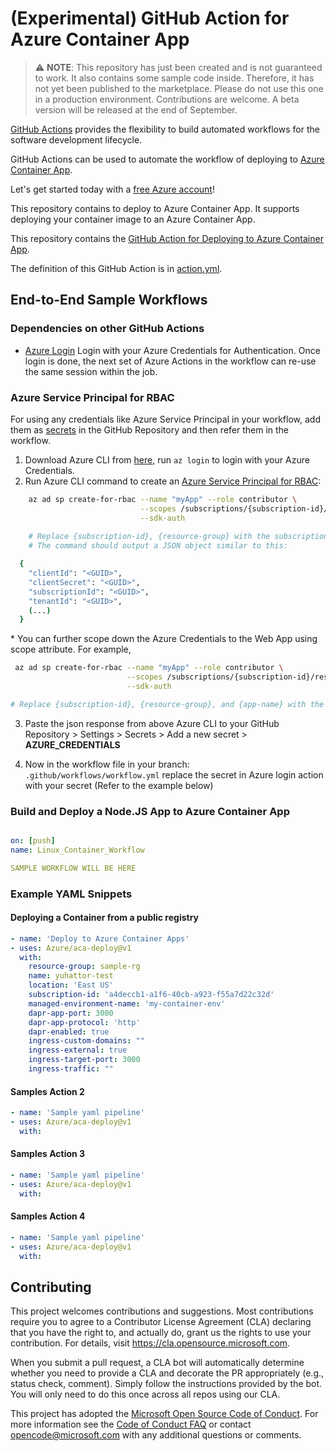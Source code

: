 # (Experimental) GitHub Action for Azure Container App

> :warning: **NOTE**: This repository has just been created and is not guaranteed to work. It also contains some sample code inside. Therefore, it has not yet been published to the marketplace. Please do not use this one in a production environment. Contributions are welcome. A beta version will be released at the end of September.

[GitHub Actions](https://help.github.com/en/articles/about-github-actions) provides the flexibility to build automated workflows for the software development lifecycle.

GitHub Actions can be used to automate the workflow of deploying to [Azure Container App](https://azure.microsoft.com/en-us/services/container-apps/).

Let's get started today with a [free Azure account](https://azure.com/free/open-source)!

This repository contains to deploy to Azure Container App. It supports deploying your container image to an Azure Container App.

This repository contains the [GitHub Action for Deploying to Azure Container App](./action.yml).

The definition of this GitHub Action is in [action.yml](./action.yml).

## End-to-End Sample Workflows

### Dependencies on other GitHub Actions

* [Azure Login](https://github.com/Azure/login) Login with your Azure Credentials for Authentication. Once login is done, the next set of Azure Actions in the workflow can re-use the same session within the job.

### Azure Service Principal for RBAC

For using any credentials like Azure Service Principal in your workflow, add them as [secrets](https://help.github.com/en/articles/virtual-enivronments-for-github-actions#creating-and-using-secrets-encrypted-variables) in the GitHub Repository and then refer them in the workflow.

1. Download Azure CLI from [here](https://docs.microsoft.com/en-us/cli/azure/install-azure-cli?view=azure-cli-latest), run `az login` to login with your Azure Credentials.
2. Run Azure CLI command to create an [Azure Service Principal for RBAC](https://docs.microsoft.com/en-us/azure/role-based-access-control/overview):

  ```bash
      az ad sp create-for-rbac --name "myApp" --role contributor \
                               --scopes /subscriptions/{subscription-id}/resourceGroups/{resource-group} \
                               --sdk-auth
      
      # Replace {subscription-id}, {resource-group} with the subscription, resource group details of the WebApp
      # The command should output a JSON object similar to this:
  
    {
      "clientId": "<GUID>",
      "clientSecret": "<GUID>",
      "subscriptionId": "<GUID>",
      "tenantId": "<GUID>",
      (...)
    }
  ```

  \* You can further scope down the Azure Credentials to the Web App using scope attribute. For example,

  ```bash
   az ad sp create-for-rbac --name "myApp" --role contributor \
                            --scopes /subscriptions/{subscription-id}/resourceGroups/{resource-group}/providers/Microsoft.Web/sites/{app-name} \
                            --sdk-auth

  # Replace {subscription-id}, {resource-group}, and {app-name} with the names of your subscription, resource group, and Azure Web App.
  ```

3. Paste the json response from above Azure CLI to your GitHub Repository > Settings > Secrets > Add a new secret > **AZURE_CREDENTIALS**

1. Now in the workflow file in your branch: `.github/workflows/workflow.yml` replace the secret in Azure login action with your secret (Refer to the example below)

### Build and Deploy a Node.JS App to Azure Container App

```yaml

on: [push]
name: Linux_Container_Workflow

SAMPLE WORKFLOW WILL BE HERE

```

### Example YAML Snippets

#### Deploying a Container from a public registry

```yaml
- name: 'Deploy to Azure Container Apps'
- uses: Azure/aca-deploy@v1
  with:
    resource-group: sample-rg
    name: yuhattor-test
    location: 'East US'
    subscription-id: 'a4deccb1-a1f6-40cb-a923-f55a7d22c32d'
    managed-environment-name: 'my-container-env'
    dapr-app-port: 3000
    dapr-app-protocol: 'http'
    dapr-enabled: true
    ingress-custom-domains: ""
    ingress-external: true
    ingress-target-port: 3000
    ingress-traffic: ""

```

#### Samples Action 2

```yaml
- name: 'Sample yaml pipeline'
- uses: Azure/aca-deploy@v1
  with:

```

#### Samples Action 3

```yaml
- name: 'Sample yaml pipeline'
- uses: Azure/aca-deploy@v1
  with:

```

#### Samples Action 4

```yaml
- name: 'Sample yaml pipeline'
- uses: Azure/aca-deploy@v1
  with:

```

## Contributing

This project welcomes contributions and suggestions.  Most contributions require you to agree to a
Contributor License Agreement (CLA) declaring that you have the right to, and actually do, grant us
the rights to use your contribution. For details, visit https://cla.opensource.microsoft.com.

When you submit a pull request, a CLA bot will automatically determine whether you need to provide
a CLA and decorate the PR appropriately (e.g., status check, comment). Simply follow the instructions
provided by the bot. You will only need to do this once across all repos using our CLA.

This project has adopted the [Microsoft Open Source Code of Conduct](https://opensource.microsoft.com/codeofconduct/).
For more information see the [Code of Conduct FAQ](https://opensource.microsoft.com/codeofconduct/faq/) or
contact [opencode@microsoft.com](mailto:opencode@microsoft.com) with any additional questions or comments.
